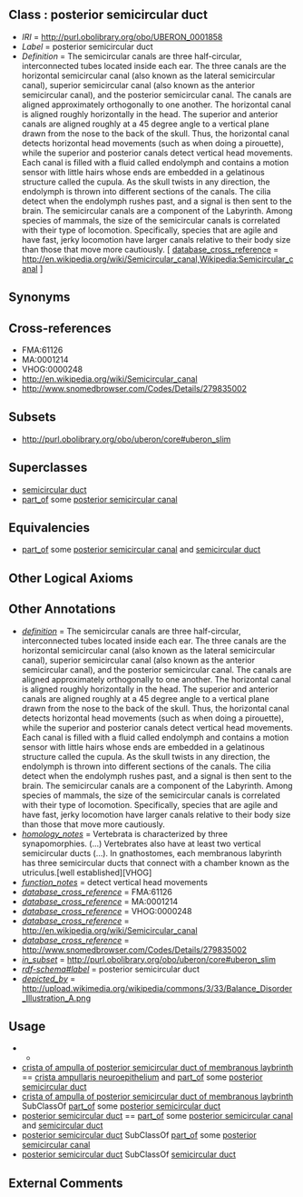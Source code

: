 
## Class : posterior semicircular duct

 * *IRI* = http://purl.obolibrary.org/obo/UBERON_0001858
 * *Label* = posterior semicircular duct
 * *Definition* = The semicircular canals are three half-circular, interconnected tubes located inside each ear. The three canals are the horizontal semicircular canal (also known as the lateral semicircular canal), superior semicircular canal (also known as the anterior semicircular canal), and the posterior semicircular canal. The canals are aligned approximately orthogonally to one another. The horizontal canal is aligned roughly horizontally in the head. The superior and anterior canals are aligned roughly at a 45 degree angle to a vertical plane drawn from the nose to the back of the skull. Thus, the horizontal canal detects horizontal head movements (such as when doing a pirouette), while the superior and posterior canals detect vertical head movements. Each canal is filled with a fluid called endolymph and contains a motion sensor with little hairs whose ends are embedded in a gelatinous structure called the cupula. As the skull twists in any direction, the endolymph is thrown into different sections of the canals. The cilia detect when the endolymph rushes past, and a signal is then sent to the brain. The semicircular canals are a component of the Labyrinth. Among species of mammals, the size of the semicircular canals is correlated with their type of locomotion. Specifically, species that are agile and have fast, jerky locomotion have larger canals relative to their body size than those that move more cautiously. [ [database_cross_reference](../../ef/oboInOwl#hasDbXref.md) = http://en.wikipedia.org/wiki/Semicircular_canal,Wikipedia:Semicircular_canal ]

## Synonyms


## Cross-references

 * FMA:61126
 * MA:0001214
 * VHOG:0000248
 * http://en.wikipedia.org/wiki/Semicircular_canal
 * http://www.snomedbrowser.com/Codes/Details/279835002

## Subsets

 * http://purl.obolibrary.org/obo/uberon/core#uberon_slim

## Superclasses

 * [semicircular duct](../../UBERON/56/UBERON_0001856.md)
 * [part_of](../../BFO/50/BFO_0000050.md) some [posterior semicircular canal](../../UBERON/42/UBERON_0001842.md)

## Equivalencies

 * [part_of](../../BFO/50/BFO_0000050.md) some [posterior semicircular canal](../../UBERON/42/UBERON_0001842.md) and [semicircular duct](../../UBERON/56/UBERON_0001856.md)

## Other Logical Axioms


## Other Annotations

 * *[definition](../../IAO/15/IAO_0000115.md)* = The semicircular canals are three half-circular, interconnected tubes located inside each ear. The three canals are the horizontal semicircular canal (also known as the lateral semicircular canal), superior semicircular canal (also known as the anterior semicircular canal), and the posterior semicircular canal. The canals are aligned approximately orthogonally to one another. The horizontal canal is aligned roughly horizontally in the head. The superior and anterior canals are aligned roughly at a 45 degree angle to a vertical plane drawn from the nose to the back of the skull. Thus, the horizontal canal detects horizontal head movements (such as when doing a pirouette), while the superior and posterior canals detect vertical head movements. Each canal is filled with a fluid called endolymph and contains a motion sensor with little hairs whose ends are embedded in a gelatinous structure called the cupula. As the skull twists in any direction, the endolymph is thrown into different sections of the canals. The cilia detect when the endolymph rushes past, and a signal is then sent to the brain. The semicircular canals are a component of the Labyrinth. Among species of mammals, the size of the semicircular canals is correlated with their type of locomotion. Specifically, species that are agile and have fast, jerky locomotion have larger canals relative to their body size than those that move more cautiously.
 * *[homology_notes](../../UBPROP/03/UBPROP_0000003.md)* = Vertebrata is characterized by three synapomorphies. (...) Vertebrates also have at least two vertical semicircular ducts (...). In gnathostomes, each membranous labyrinth has three semicircular ducts that connect with a chamber known as the utriculus.[well established][VHOG]
 * *[function_notes](../../UBPROP/09/UBPROP_0000009.md)* = detect vertical head movements
 * *[database_cross_reference](../../ef/oboInOwl#hasDbXref.md)* = FMA:61126
 * *[database_cross_reference](../../ef/oboInOwl#hasDbXref.md)* = MA:0001214
 * *[database_cross_reference](../../ef/oboInOwl#hasDbXref.md)* = VHOG:0000248
 * *[database_cross_reference](../../ef/oboInOwl#hasDbXref.md)* = http://en.wikipedia.org/wiki/Semicircular_canal
 * *[database_cross_reference](../../ef/oboInOwl#hasDbXref.md)* = http://www.snomedbrowser.com/Codes/Details/279835002
 * *[in_subset](../../et/oboInOwl#inSubset.md)* = http://purl.obolibrary.org/obo/uberon/core#uberon_slim
 * *[rdf-schema#label](../../el/rdf-schema#label.md)* = posterior semicircular duct
 * *[depicted_by](../../depicted/by/depicted_by.md)* = http://upload.wikimedia.org/wikipedia/commons/3/33/Balance_Disorder_Illustration_A.png

## Usage

 * -
 * [crista of ampulla of posterior semicircular duct of membranous laybrinth](../../UBERON/75/UBERON_0007275.md) == [crista ampullaris neuroepithelium](../../UBERON/35/UBERON_0006935.md) and [part_of](../../BFO/50/BFO_0000050.md) some [posterior semicircular duct](../../UBERON/58/UBERON_0001858.md)
 * [crista of ampulla of posterior semicircular duct of membranous laybrinth](../../UBERON/75/UBERON_0007275.md) SubClassOf [part_of](../../BFO/50/BFO_0000050.md) some [posterior semicircular duct](../../UBERON/58/UBERON_0001858.md)
 * [posterior semicircular duct](../../UBERON/58/UBERON_0001858.md) == [part_of](../../BFO/50/BFO_0000050.md) some [posterior semicircular canal](../../UBERON/42/UBERON_0001842.md) and [semicircular duct](../../UBERON/56/UBERON_0001856.md)
 * [posterior semicircular duct](../../UBERON/58/UBERON_0001858.md) SubClassOf [part_of](../../BFO/50/BFO_0000050.md) some [posterior semicircular canal](../../UBERON/42/UBERON_0001842.md)
 * [posterior semicircular duct](../../UBERON/58/UBERON_0001858.md) SubClassOf [semicircular duct](../../UBERON/56/UBERON_0001856.md)

## External Comments

